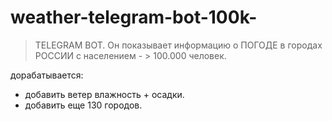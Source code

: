 # weather-telegram-bot-100k-

> TELEGRAM BOT. 
Он показывает информацию о ПОГОДЕ в городах РОССИИ с населением - > 100.000 человек.

дорабатывается:

- добавить ветер влажность + осадки.
- добавить еще 130 городов.
